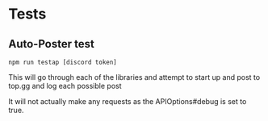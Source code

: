 # Tests

## Auto-Poster test

`npm run testap [discord token]`

This will go through each of the libraries and attempt to start up and post to top.gg and log each possible post

It will not actually make any requests as the APIOptions#debug is set to true.